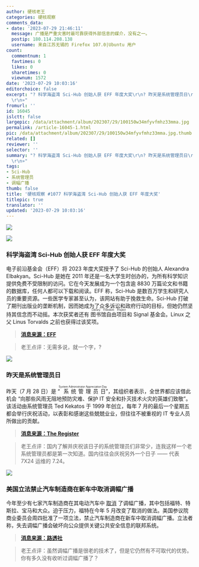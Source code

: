 ```yaml
---
author: 硬核老王
categories: 硬核观察
comments_data:
- date: '2023-07-29 21:46:11'
  message: 广播是严重灾害时最可靠获得外部信息的媒介，没有之一。
  postip: 180.114.208.138
  username: 来自江苏无锡的 Firefox 107.0|Ubuntu 用户
count:
  commentnum: 1
  favtimes: 0
  likes: 0
  sharetimes: 0
  viewnum: 1572
date: '2023-07-29 10:03:16'
editorchoice: false
excerpt: "? 科学海盗湾 Sci-Hub 创始人获 EFF 年度大奖\r\n? 昨天是系统管理员日\r\n? 美国立法禁止汽车制造商在新车中取消调幅广播\r\n»
  \r\n»"
fromurl: ''
id: 16045
islctt: false
largepic: /data/attachment/album/202307/29/100150w34mfyvfmhz33mma.jpg
permalink: /article-16045-1.html
pic: /data/attachment/album/202307/29/100150w34mfyvfmhz33mma.jpg.thumb.jpg
related: []
reviewer: ''
selector: ''
summary: "? 科学海盗湾 Sci-Hub 创始人获 EFF 年度大奖\r\n? 昨天是系统管理员日\r\n? 美国立法禁止汽车制造商在新车中取消调幅广播\r\n»
  \r\n»"
tags:
- Sci-Hub
- 系统管理员
- 调幅广播
thumb: false
title: '硬核观察 #1077 科学海盗湾 Sci-Hub 创始人获 EFF 年度大奖'
titlepic: true
translator: ''
updated: '2023-07-29 10:03:16'
---
```


![](/data/attachment/album/202307/29/100150w34mfyvfmhz33mma.jpg)


![](/data/attachment/album/202307/29/100203ejjd55qkkjj8x6kl.jpg)


### 科学海盗湾 Sci-Hub 创始人获 EFF 年度大奖


电子前沿基金会（EFF）将 2023 年度大奖授予了 Sci-Hub 的创始人 Alexandra Elbakyan。Sci-Hub 是她在 2011 年还是一名大学生时创办的，为所有科学知识提供免费不受限制的访问。它在今天发展成为一个包含逾 8830 万篇论文和书籍的数据库，任何人都可以下载和阅读。EFF 称，Sci-Hub 是数百万学生和研究人员的重要资源。一些医学专家甚至认为，该网站有助于挽救生命。Sci-Hub 打破了期刊出版业的垄断机制，因而她成为了众多诉讼和政府行动的目标，但她仍然坚持其信念而不动摇。本次获奖者还有 <ruby> 图书馆自由项目 <rt>  Library Freedom Project </rt></ruby> 和 Signal 基金会。Linux 之父 Linus Torvalds 之前也获得过该奖项。



> 
> **[消息来源：EFF](https://www.eff.org/press/releases/electronic-frontier-foundation-present-annual-eff-awards-alexandra-asanovna-elbakyan)**
> 
> 
> 



> 
> 老王点评：无需多说，就一个字，?
> 
> 
> 


![](/data/attachment/album/202307/29/100217mtroshmjwmmkotzs.jpg)


### 昨天是系统管理员日


昨天（7 月 28 日）是 “<ruby> 系统管理员日 <rt>  System Administrator Appreciation Day </rt></ruby>”，其组织者表示，全世界都应该借此机会 “向那些风雨无阻地预防灾难、保护 IT 安全和扑灭技术火灾的英雄们致敬”。该活动由系统管理员 Ted Kekatos 于 1999 年创立，每年 7 月的最后一个星期五都会举行庆祝活动，以表彰和感谢这些兢兢业业，但往往不被重视的 IT 专业人员所做出的贡献。



> 
> **[消息来源：The Register](https://www.theregister.com/2023/07/28/sysadmins_left_out_of_ai/)**
> 
> 
> 



> 
> 老王点评：国内了解并庆祝该日子的系统管理员们非常少，连我这样一个老系统管理员都是第一次知道。国内往往会庆祝另外一个日子 —— 代表 7X24 运维的 7.24。
> 
> 
> 


![](/data/attachment/album/202307/29/100237fhxhey8sdyc1xxu8.jpg)


### 美国立法禁止汽车制造商在新车中取消调幅广播


今年至少有七家汽车制造商在其电动汽车中 [取消](/article-15614-1.html) 了调幅广播，其中包括福特、特斯拉、宝马和大众。迫于压力，福特在今年 5 月改变了取消的做法。美国参议院商业委员会周四批准了一项立法，禁止汽车制造商在新车中取消调幅广播。立法者称，失去调幅广播会破坏向公众提供关键公共安全信息的联邦系统。



> 
> **[消息来源：路透社](https://www.reuters.com/world/us/us-senate-panel-passes-am-radio-ticket-fee-pricing-bills-2023-07-27/)**
> 
> 
> 



> 
> 老王点评：虽然调幅广播是很老的技术了，但是它仍然有不可取代的优势。你有多久没有收听过调幅广播了？
> 
> 
>